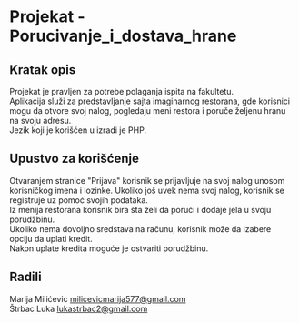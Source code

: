 # Projekat - Porucivanje_i_dostava_hrane
## Kratak opis
Projekat je pravljen za potrebe polaganja ispita na fakultetu. \
Aplikacija služi za predstavljanje sajta imaginarnog restorana, gde korisnici mogu da otvore svoj nalog, pogledaju meni restora i poruče željenu hranu na svoju adresu.\
Jezik koji je korišćen u izradi je PHP.

## Upustvo za korišćenje
Otvaranjem stranice "Prijava" korisnik se prijavljuje na svoj nalog unosom korisničkog imena i lozinke. Ukoliko još uvek nema svoj nalog, korisnik se registruje uz pomoć svojih podataka.\
Iz menija restorana korisnik bira šta želi da poruči i dodaje jela u svoju porudžbinu.\
Ukoliko nema dovoljno sredstava na računu, korisnik može da izabere opciju da uplati kredit.\
Nakon uplate kredita moguće je ostvariti porudžbinu.

## Radili
Marija Milićevic milicevicmarija577@gmail.com\
Štrbac Luka lukastrbac2@gmail.com
